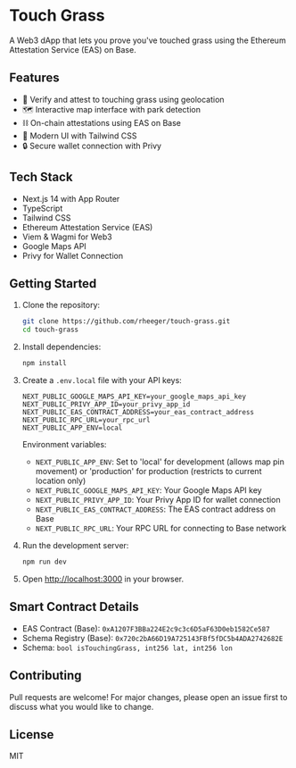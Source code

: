 # Touch Grass

A Web3 dApp that lets you prove you've touched grass using the Ethereum Attestation Service (EAS) on Base.

## Features

- 🌱 Verify and attest to touching grass using geolocation
- 🗺️ Interactive map interface with park detection
- ⛓️ On-chain attestations using EAS on Base
- 🎨 Modern UI with Tailwind CSS
- 🔒 Secure wallet connection with Privy

## Tech Stack

- Next.js 14 with App Router
- TypeScript
- Tailwind CSS
- Ethereum Attestation Service (EAS)
- Viem & Wagmi for Web3
- Google Maps API
- Privy for Wallet Connection

## Getting Started

1. Clone the repository:
   ```bash
   git clone https://github.com/rheeger/touch-grass.git
   cd touch-grass
   ```

2. Install dependencies:
   ```bash
   npm install
   ```

3. Create a `.env.local` file with your API keys:
   ```
   NEXT_PUBLIC_GOOGLE_MAPS_API_KEY=your_google_maps_api_key
   NEXT_PUBLIC_PRIVY_APP_ID=your_privy_app_id
   NEXT_PUBLIC_EAS_CONTRACT_ADDRESS=your_eas_contract_address
   NEXT_PUBLIC_RPC_URL=your_rpc_url
   NEXT_PUBLIC_APP_ENV=local
   ```

   Environment variables:
   - `NEXT_PUBLIC_APP_ENV`: Set to 'local' for development (allows map pin movement) or 'production' for production (restricts to current location only)
   - `NEXT_PUBLIC_GOOGLE_MAPS_API_KEY`: Your Google Maps API key
   - `NEXT_PUBLIC_PRIVY_APP_ID`: Your Privy App ID for wallet connection
   - `NEXT_PUBLIC_EAS_CONTRACT_ADDRESS`: The EAS contract address on Base
   - `NEXT_PUBLIC_RPC_URL`: Your RPC URL for connecting to Base network

4. Run the development server:
   ```bash
   npm run dev
   ```

5. Open [http://localhost:3000](http://localhost:3000) in your browser.

## Smart Contract Details

- EAS Contract (Base): `0xA1207F3BBa224E2c9c3c6D5aF63D0eb1582Ce587`
- Schema Registry (Base): `0x720c2bA66D19A725143FBf5fDC5b4ADA2742682E`
- Schema: `bool isTouchingGrass, int256 lat, int256 lon`

## Contributing

Pull requests are welcome! For major changes, please open an issue first to discuss what you would like to change.

## License

MIT
